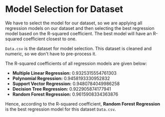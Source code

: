# Model Selection for Dataset

We have to select the model for our dataset, so we are applying all regression models on our dataset and then selecting the best regression model based on the R-squared coefficient. The best model will have an R-squared coefficient closest to one.

`Data.csv` is the dataset for model selection. This dataset is cleaned and numeric, so we don't have to pre-process it.

The R-squared coefficients of all regression models are given below:

- **Multiple Linear Regression:** 0.9325315554761303
- **Polynomial Regression:** 0.9458193330952832
- **Support Vector Regression:** 0.9480784049986258
- **Decision Tree Regression:** 0.922905874177941
- **Random Forest Regression:** 0.9615908334363876

Hence, according to the R-squared coefficient, **Random Forest Regression** is the best regression model for this dataset `Data.csv`.
